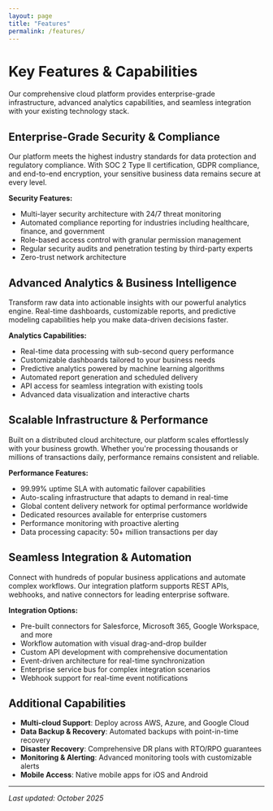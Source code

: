 ```yaml
---
layout: page
title: "Features"
permalink: /features/
---
```


# Key Features & Capabilities

Our comprehensive cloud platform provides enterprise-grade infrastructure, advanced analytics capabilities, and seamless integration with your existing technology stack.

## Enterprise-Grade Security & Compliance

Our platform meets the highest industry standards for data protection and regulatory compliance. With SOC 2 Type II certification, GDPR compliance, and end-to-end encryption, your sensitive business data remains secure at every level.

**Security Features:**
- Multi-layer security architecture with 24/7 threat monitoring
- Automated compliance reporting for industries including healthcare, finance, and government
- Role-based access control with granular permission management
- Regular security audits and penetration testing by third-party experts
- Zero-trust network architecture

## Advanced Analytics & Business Intelligence

Transform raw data into actionable insights with our powerful analytics engine. Real-time dashboards, customizable reports, and predictive modeling capabilities help you make data-driven decisions faster.

**Analytics Capabilities:**
- Real-time data processing with sub-second query performance
- Customizable dashboards tailored to your business needs
- Predictive analytics powered by machine learning algorithms
- Automated report generation and scheduled delivery
- API access for seamless integration with existing tools
- Advanced data visualization and interactive charts

## Scalable Infrastructure & Performance

Built on a distributed cloud architecture, our platform scales effortlessly with your business growth. Whether you're processing thousands or millions of transactions daily, performance remains consistent and reliable.

**Performance Features:**
- 99.99% uptime SLA with automatic failover capabilities
- Auto-scaling infrastructure that adapts to demand in real-time
- Global content delivery network for optimal performance worldwide
- Dedicated resources available for enterprise customers
- Performance monitoring with proactive alerting
- Data processing capacity: 50+ million transactions per day

## Seamless Integration & Automation

Connect with hundreds of popular business applications and automate complex workflows. Our integration platform supports REST APIs, webhooks, and native connectors for leading enterprise software.

**Integration Options:**
- Pre-built connectors for Salesforce, Microsoft 365, Google Workspace, and more
- Workflow automation with visual drag-and-drop builder
- Custom API development with comprehensive documentation
- Event-driven architecture for real-time synchronization
- Enterprise service bus for complex integration scenarios
- Webhook support for real-time event notifications

## Additional Capabilities

- **Multi-cloud Support**: Deploy across AWS, Azure, and Google Cloud
- **Data Backup & Recovery**: Automated backups with point-in-time recovery
- **Disaster Recovery**: Comprehensive DR plans with RTO/RPO guarantees
- **Monitoring & Alerting**: Advanced monitoring tools with customizable alerts
- **Mobile Access**: Native mobile apps for iOS and Android

---

*Last updated: October 2025*

